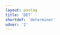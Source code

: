 ```yaml
---
layout: postag
title: 'DET'
shortdef: 'determiner'
udver: '2'
---
```

<!-- Interlanguage links updated Po lis 14 15:34:32 CET 2022 -->

